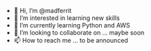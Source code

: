 - 👋 Hi, I’m @madferrit
- 👀 I’m interested in learning new skills
- 🌱 I’m currently learning Python and AWS
- 💞️ I’m looking to collaborate on ... maybe soon
- 📫 How to reach me ... to be announced

<!---
madferrit/madferrit is a ✨ special ✨ repository because its `README.md` (this file) appears on your GitHub profile.
You can click the Preview link to take a look at your changes.
--->
